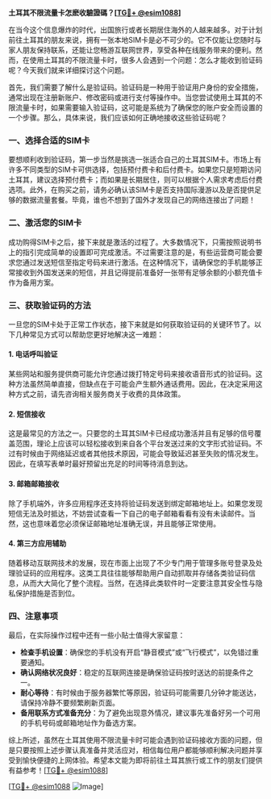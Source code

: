 **土耳其不限流量卡怎麽收驗證碼？[[TG💪+ @esim1088](https://t.me/s/esim1088)]**

在当今这个信息爆炸的时代，出国旅行或者长期居住海外的人越来越多。对于计划前往土耳其的朋友来说，拥有一张本地SIM卡是必不可少的。它不仅能让您随时与家人朋友保持联系，还能让您畅游互联网世界，享受各种在线服务带来的便利。然而，在使用土耳其的不限流量卡时，很多人会遇到一个问题：怎么才能收到验证码呢？今天我们就来详细探讨这个问题。

首先，我们需要了解什么是验证码。验证码是一种用于验证用户身份的安全措施，通常出现在注册新账户、修改密码或进行支付等操作中。当您尝试使用土耳其的不限流量卡时，如果需要输入验证码，这可能是系统为了确保您的账户安全而设置的一个步骤。那么，具体来说，我们应该如何正确地接收这些验证码呢？

### 一、选择合适的SIM卡

要想顺利收到验证码，第一步当然是挑选一张适合自己的土耳其SIM卡。市场上有许多不同类型的SIM卡可供选择，包括预付费卡和后付费卡。如果您只是短期访问土耳其，建议选择预付费卡；而如果是长期居住，则可以根据个人需求考虑后付费选项。此外，在购买之前，请务必确认该SIM卡是否支持国际漫游以及是否提供足够的数据流量套餐。毕竟，谁也不想到了国外才发现自己的网络连接出了问题！

### 二、激活您的SIM卡

成功购得SIM卡之后，接下来就是激活的过程了。大多数情况下，只需按照说明书上的指引完成简单的设置即可完成激活。不过需要注意的是，有些运营商可能会要求您通过发送短信至指定号码来进行激活。在这种情况下，请确保您的手机能够正常接收到外国发送来的短信，并且记得提前准备好一张带有足够余额的小额充值卡作为备用方案。

### 三、获取验证码的方法

一旦您的SIM卡处于正常工作状态，接下来就是如何获取验证码的关键环节了。以下几种常见方式可以帮助您更好地解决这一难题：

#### 1. 电话呼叫验证
某些网站和服务提供商可能允许您通过拨打特定号码来接收语音形式的验证码。这种方法虽然简单直接，但缺点在于可能会产生额外通话费用。因此，在决定采用这种方式之前，请先咨询相关服务商关于收费的具体政策。

#### 2. 短信接收
这是最常见的方法之一。只要您的土耳其SIM卡已经成功激活并且有足够的信号覆盖范围，理论上应该可以轻松接收到来自各个平台发送过来的文字形式验证码。不过有时候由于网络延迟或者其他技术原因，可能会导致延迟甚至失败的情况发生。因此，在填写表单时最好预留出充足的时间等待消息到达。

#### 3. 邮箱邮箱接收
除了手机端外，许多应用程序还支持将验证码发送到绑定邮箱地址上。如果您发现短信无法及时抵达，不妨尝试查看一下自己的电子邮箱看看有没有未读邮件。当然，这也意味着您必须保证邮箱地址准确无误，并且能够正常使用。

#### 4. 第三方应用辅助
随着移动互联网技术的发展，现在市面上出现了不少专门用于管理多账号登录及处理验证码的应用程序。这类工具往往能够帮助用户自动抓取并存储各类验证码信息，从而大大简化了整个流程。当然，在选择此类软件时一定要注意其安全性与隐私保护措施是否到位。

### 四、注意事项

最后，在实际操作过程中还有一些小贴士值得大家留意：

- **检查手机设置**：确保您的手机没有开启“静音模式”或“飞行模式”，以免错过重要通知。
- **确认网络状况良好**：稳定的互联网连接是确保验证码按时送达的前提条件之一。
- **耐心等待**：有时候由于服务器繁忙等原因，验证码可能需要几分钟才能送达，请保持冷静不要频繁刷新页面。
- **备用联系方式准备充分**：为了避免出现意外情况，建议事先准备好另一个可用的手机号码或邮箱地址作为备选方案。

综上所述，虽然在土耳其使用不限流量卡时可能会遇到验证码接收方面的问题，但是只要按照上述步骤认真准备并灵活应对，相信每位用户都能够顺利解决问题并享受到愉快便捷的上网体验。希望本文能为即将前往土耳其旅行或工作的朋友们提供有益参考！[[TG💪+ @esim1088](https://t.me/s/esim1088)]

[[TG💪+ @esim1088](https://t.me/s/esim1088) ![Image](https://i.postimg.cc/4NQfJmqS/Snipaste-2025-05-13-00-14-12.png)]